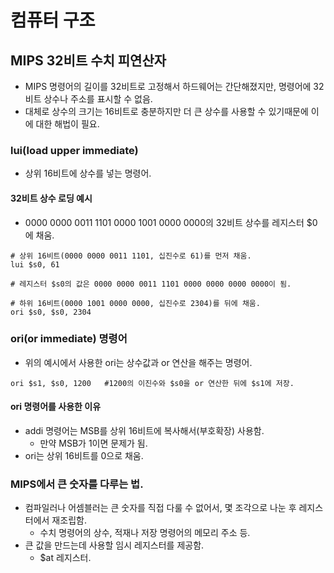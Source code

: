 # 컴퓨터 구조

## MIPS 32비트 수치 피연산자

* MIPS 명령어의 길이를 32비트로 고정해서 하드웨어는 간단해졌지만, 명령어에 32비트 상수나 주소를 표시할 수 없음.
* 대체로 상수의 크기는 16비트로 충분하지만 더 큰 상수를 사용할 수 있기때문에 이에 대한 해법이 필요.

### lui(load upper immediate)

* 상위 16비트에 상수를 넣는 명령어.

#### 32비트 상수 로딩 예시

* 0000 0000 0011 1101 0000 1001 0000 0000의 32비트 상수를 레지스터 \$0에 채움.

```
# 상위 16비트(0000 0000 0011 1101, 십진수로 61)를 먼저 채움.
lui $s0, 61

# 레지스터 $s0의 값은 0000 0000 0011 1101 0000 0000 0000 0000이 됨.

# 하위 16비트(0000 1001 0000 0000, 십진수로 2304)를 뒤에 채움.
ori $s0, $s0, 2304
```

### ori(or immediate) 명령어

* 위의 예시에서 사용한 ori는 상수값과 or 연산을 해주는 명령어.

```
ori $s1, $s0, 1200   #1200의 이진수와 $s0을 or 연산한 뒤에 $s1에 저장.
```

#### ori 명령어를 사용한 이유

* addi 명령어는 MSB를 상위 16비트에 복사해서(부호확장) 사용함.
    * 만약 MSB가 1이면 문제가 됨.
* ori는 상위 16비트를 0으로 채움.

### MIPS에서 큰 숫자를 다루는 법.

* 컴파일러나 어셈블러는 큰 숫자를 직접 다룰 수 없어서, 몇 조각으로 나눈 후 레지스터에서 재조립함.
    * 수치 명령어의 상수, 적재나 저장 명령어의 메모리 주소 등.
* 큰 값을 만드는데 사용할 임시 레지스터를 제공함.
    * \$at 레지스터.